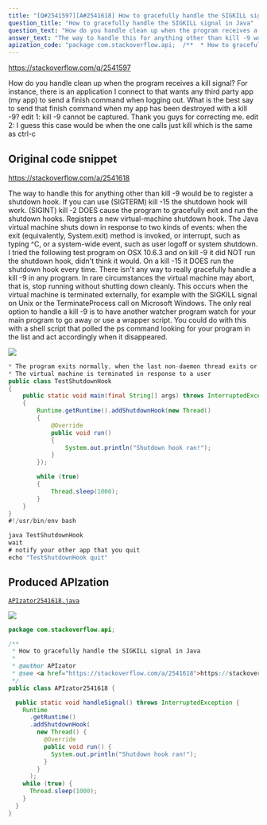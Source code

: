 ```yaml
---
title: "[Q#2541597][A#2541618] How to gracefully handle the SIGKILL signal in Java"
question_title: "How to gracefully handle the SIGKILL signal in Java"
question_text: "How do you handle clean up when the program receives a kill signal? For instance, there is an application I connect to that wants any third party app (my app) to send a finish command when logging out. What is the best say to send that finish command when my app has been destroyed with a kill -9? edit 1: kill -9 cannot be captured. Thank you guys for correcting me. edit 2: I guess this case would be when the one calls just kill which is the same as ctrl-c"
answer_text: "The way to handle this for anything other than kill -9 would be to register a shutdown hook. If you can use (SIGTERM) kill -15 the shutdown hook will work. (SIGINT) kill -2 DOES cause the program to gracefully exit and run the shutdown hooks. Registers a new virtual-machine   shutdown hook. The Java virtual machine shuts down in   response to two kinds of events: when the exit (equivalently,   System.exit) method is invoked, or interrupt, such as typing ^C, or a   system-wide event, such as user logoff   or system shutdown. I tried the following test program on OSX 10.6.3 and on kill -9 it did NOT run the shutdown hook, didn't think it would. On a kill -15 it DOES run the shutdown hook every time. There isn't any way to really gracefully handle a kill -9 in any program. In rare circumstances the virtual   machine may abort, that is, stop   running without shutting down cleanly.   This occurs when the virtual machine   is terminated externally, for example   with the SIGKILL signal on Unix or the   TerminateProcess call on Microsoft   Windows. The only real option to handle a kill -9 is to have another watcher program watch for your main program to go away or use a wrapper script. You could do with this with a shell script that polled the ps command looking for your program in the list and act accordingly when it disappeared."
apization_code: "package com.stackoverflow.api;  /**  * How to gracefully handle the SIGKILL signal in Java  *  * @author APIzator  * @see <a href=\"https://stackoverflow.com/a/2541618\">https://stackoverflow.com/a/2541618</a>  */ public class APIzator2541618 {    public static void handleSignal() throws InterruptedException {     Runtime       .getRuntime()       .addShutdownHook(         new Thread() {           @Override           public void run() {             System.out.println(\"Shutdown hook ran!\");           }         }       );     while (true) {       Thread.sleep(1000);     }   } }"
---
```


https://stackoverflow.com/q/2541597

How do you handle clean up when the program receives a kill signal?
For instance, there is an application I connect to that wants any third party app (my app) to send a finish command when logging out. What is the best say to send that finish command when my app has been destroyed with a kill -9?
edit 1: kill -9 cannot be captured. Thank you guys for correcting me.
edit 2: I guess this case would be when the one calls just kill which is the same as ctrl-c



## Original code snippet

https://stackoverflow.com/a/2541618

The way to handle this for anything other than kill -9 would be to register a shutdown hook. If you can use (SIGTERM) kill -15 the shutdown hook will work. (SIGINT) kill -2 DOES cause the program to gracefully exit and run the shutdown hooks.
Registers a new virtual-machine
  shutdown hook.
The Java virtual machine shuts down in
  response to two kinds of events:
when the exit (equivalently,
  System.exit) method is invoked, or
interrupt, such as typing ^C, or a
  system-wide event, such as user logoff
  or system shutdown.
I tried the following test program on OSX 10.6.3 and on kill -9 it did NOT run the shutdown hook, didn&#x27;t think it would. On a kill -15 it DOES run the shutdown hook every time.
There isn&#x27;t any way to really gracefully handle a kill -9 in any program.
In rare circumstances the virtual
  machine may abort, that is, stop
  running without shutting down cleanly.
  This occurs when the virtual machine
  is terminated externally, for example
  with the SIGKILL signal on Unix or the
  TerminateProcess call on Microsoft
  Windows.
The only real option to handle a kill -9 is to have another watcher program watch for your main program to go away or use a wrapper script. You could do with this with a shell script that polled the ps command looking for your program in the list and act accordingly when it disappeared.

<div class="code-logo"><img src="/stackoverflow.png" /></div>

```java
* The program exits normally, when the last non-daemon thread exits or
* The virtual machine is terminated in response to a user
public class TestShutdownHook
{
    public static void main(final String[] args) throws InterruptedException
    {
        Runtime.getRuntime().addShutdownHook(new Thread()
        {
            @Override
            public void run()
            {
                System.out.println("Shutdown hook ran!");
            }
        });

        while (true)
        {
            Thread.sleep(1000);
        }
    }
}
#!/usr/bin/env bash

java TestShutdownHook
wait
# notify your other app that you quit
echo "TestShutdownHook quit"
```

## Produced APIzation

[`APIzator2541618.java`](https://github.com/pasqualesalza/apization/raw/main/data/search/APIzator2541618.java)

<div class="code-logo"><img src="/apizator.png" /></div>

```java
package com.stackoverflow.api;

/**
 * How to gracefully handle the SIGKILL signal in Java
 *
 * @author APIzator
 * @see <a href="https://stackoverflow.com/a/2541618">https://stackoverflow.com/a/2541618</a>
 */
public class APIzator2541618 {

  public static void handleSignal() throws InterruptedException {
    Runtime
      .getRuntime()
      .addShutdownHook(
        new Thread() {
          @Override
          public void run() {
            System.out.println("Shutdown hook ran!");
          }
        }
      );
    while (true) {
      Thread.sleep(1000);
    }
  }
}

```